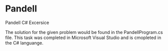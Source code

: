 # Pandell
Pandell C# Excersice

The solution for the given problem would be found in the PandellProgram.cs file.
This task was completed in Microsoft Visual Studio and is cmopleted in the C# languange.
